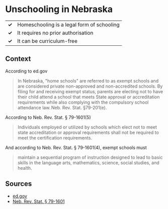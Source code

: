 # Unschooling in Nebraska

|       |                                            |
| ----- | ------------------------------------------ |
| **✓** | Homeschooling is a legal form of schooling |
| **✓** | It requires no prior authorisation         |
| **✓** | It can be curriculum-free                  |

## Context

According to ed.gov

> In Nebraska, "home schools" are referred to as exempt schools and are considered private non-approved and non-accredited schools. By filing for and receiving exempt status, parents are electing not to have their child attend a school that meets State approval or accreditation requirements while also complying with the compulsory school attendance law. Neb. Rev. Stat. §79-201(e).

According to Neb. Rev. Stat. § 79-1601(5)

> Individuals employed or utilized by schools which elect not to meet state accreditation or approval requirements shall not be required to meet the certification requirements.

And according to Neb. Rev. Stat. § 79-1601(4), exempt schools must

> maintain a sequential program of instruction designed to lead to basic skills in the language arts, mathematics, science, social studies, and health.

## Sources

- [ed.gov](https://www.ed.gov/birth-to-grade-12-education/alternatives-traditional-public-education/private-school-state-regulations/ne#:~:text=In%20Nebraska%2C%20a%20nonpublic%20school,apply%20for%20and%20maintain%20accreditation.)
- [Neb. Rev. Stat. § 79-1601](http://nebraskalegislature.gov/laws/statutes.php?statute=79-1601)
